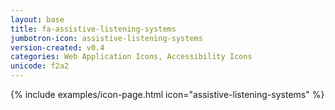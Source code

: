 ```yaml
---
layout: base
title: fa-assistive-listening-systems
jumbotron-icon: assistive-listening-systems
version-created: v0.4
categories: Web Application Icons, Accessibility Icons
unicode: f2a2
---
```


{% include examples/icon-page.html icon="assistive-listening-systems" %}
